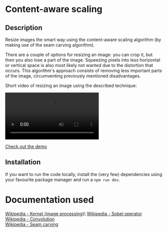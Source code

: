 # Content-aware scaling

## Description
Resize images the smart way using the content-aware scaling algorithm (by making
use of the seam carving algorithm).

There are a couple of options for resizing an image: you can crop it, but then
you also lose a part of the image. Squeezing pixels into less horizontal or
vertical space is also most likely not wanted due to the distortion that occurs.
This algorithm's approach consists of removing less important parts of the
image, circumventing previously mentioned disadvantages.

Short video of resizing an image using the described technique:

<video src="https://github.com/user-attachments/assets/07281468-ebc1-4e5e-be7e-8117ddc998c3"></video>

[Check out the demo](https://sanderledegen.github.io/content-aware-scaling/)

## Installation
If you want to run the code locally, install the (very few) dependencies using
your favourite package manager and run a `npm run dev`.

# Documentation used
[Wikipedia - Kernel (image processing)](https://en.wikipedia.org/wiki/Kernel_(image_processing))\
[Wikipedia - Sobel operator](https://en.wikipedia.org/wiki/Sobel_operator)\
[Wikipedia - Convolution](https://en.wikipedia.org/wiki/Convolution#Discrete_convolution)\
[Wikipedia - Seam carving](https://en.wikipedia.org/wiki/Seam_carving)
